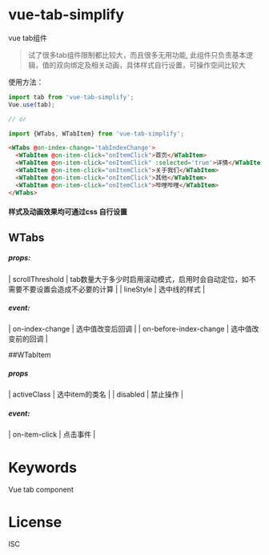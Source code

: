 # vue-tab-simplify

vue tab组件

> 试了很多tab组件限制都比较大，而且很多无用功能, 此组件只负责基本逻辑，值的双向绑定及相关动画，具体样式自行设置，可操作空间比较大


使用方法：

```javascript
import tab from 'vue-tab-simplify';
Vue.use(tab);

// or

import {WTabs, WTabItem} from 'vue-tab-simplify';
```

```html
<WTabs @on-index-change='tabIndexChange'>
  <WTabItem @on-item-click="onItemClick">首页</WTabItem>
  <WTabItem @on-item-click="onItemClick" :selected='true'>详情</WTabItem>
  <WTabItem @on-item-click="onItemClick">关于我们</WTabItem>
  <WTabItem @on-item-click="onItemClick">其他</WTabItem>
  <WTabItem @on-item-click="onItemClick">哔哩哔哩</WTabItem>
</WTabs> 
```
#### 样式及动画效果均可通过css 自行设置
## WTabs
  ##### props:
  
  | scrollThreshold | tab数量大于多少时启用滚动模式，启用时会自动定位，如不需要不要设置会造成不必要的计算 |
  | lineStyle | 选中线的样式 |


  ##### event:

  | on-index-change | 选中值改变后回调 |
  | on-before-index-change | 选中值改变前的回调 |

##WTabItem
  ##### props

  | activeClass | 选中item的类名  |
  | disabled | 禁止操作 |

  ##### event:

  | on-item-click | 点击事件 |

# Keywords
  
  Vue tab component
  
# License

  ISC
